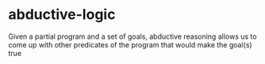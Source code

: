 # abductive-logic
Given a partial program and a set of goals, abductive reasoning allows us to come up with  other predicates of the program that would make the goal(s) true
